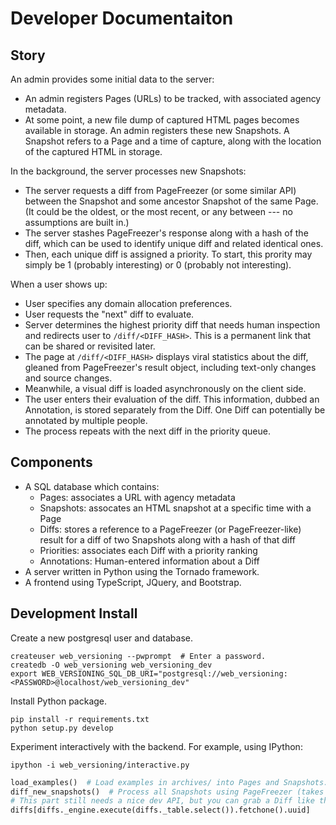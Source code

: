 # Developer Documentaiton

## Story

An admin provides some initial data to the server:

* An admin registers Pages (URLs) to be tracked, with associated agency
  metadata.
* At some point, a new file dump of captured HTML pages becomes available in
  storage. An admin registers these new Snapshots. A Snapshot refers to a Page
  and a time of capture, along with the location of the captured HTML in
  storage.

In the background, the server processes new Snapshots:

* The server requests a diff from PageFreezer (or some similar API) between the
  Snapshot and some ancestor Snapshot of the same Page. (It could be the oldest,
  or the most recent, or any between --- no assumptions are built in.)
* The server stashes PageFreezer's response along with a hash of the diff, which
  can be used to identify unique diff and related identical ones.
* Then, each unique diff is assigned a priority. To start, this prority may
  simply be 1 (probably interesting) or 0 (probably not interesting).

When a user shows up:

* User specifies any domain allocation preferences.
* User requests the "next" diff to evaluate.
* Server determines the highest priority diff that needs human inspection and
  redirects user to ``/diff/<DIFF_HASH>``. This is a permanent link that can be
  shared or revisited later.
* The page at ``/diff/<DIFF_HASH>`` displays viral statistics about the diff,
  gleaned from PageFreezer's result object, including text-only changes and
  source changes.
* Meanwhile, a visual diff is loaded asynchronously on the client side.
* The user enters their evaluation of the diff. This information, dubbed an
  Annotation, is stored separately from the Diff. One Diff can potentially
  be annotated by multiple people.
* The process repeats with the next diff in the priority queue.

## Components

* A SQL database which contains:
    * Pages: associates a URL with agency metadata
    * Snapshots: assocates an HTML snapshot at a specific time with a Page
    * Diffs: stores a reference to a PageFreezer (or PageFreezer-like) result
      for a diff of two Snapshots along with a hash of that diff
    * Priorities: associates each Diff with a priority ranking
    * Annotations: Human-entered information about a Diff
* A server written in Python using the Tornado framework.
* A frontend using TypeScript, JQuery, and Bootstrap.

## Development Install

Create a new postgresql user and database.
```
createuser web_versioning --pwprompt  # Enter a password.
createdb -O web_versioning web_versioning_dev
export WEB_VERSIONING_SQL_DB_URI="postgresql://web_versioning:<PASSWORD>@localhost/web_versioning_dev"
```

Install Python package.

```
pip install -r requirements.txt
python setup.py develop
```

Experiment interactively with the backend. For example, using IPython:

```
ipython -i web_versioning/interactive.py
```

```python
load_examples()  # Load examples in archives/ into Pages and Snapshots.
diff_new_snapshots()  # Process all Snapshots using PageFreezer (takes ~30 secs)
# This part still needs a nice dev API, but you can grab a Diff like this:
diffs[diffs._engine.execute(diffs._table.select()).fetchone().uuid]
```
